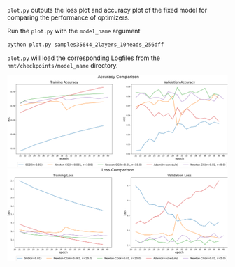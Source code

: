 `plot.py` outputs the loss plot and accuracy plot of the fixed model
for comparing the performance of optimizers.

Run the `plot.py` with the `model_name` argument

```sh
python plot.py samples35644_2layers_10heads_256dff
```

`plot.py` will load the corresponding Logfiles from the `nmt/checkpoints/model_name` directory.

<p align="center">
  <img src="acc_comparison.png" alt="acc" width="800"/>
  <img src="loss_comparison.png" alt="loss" width="800"/>
</p>
